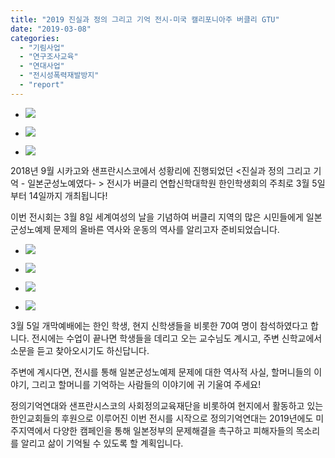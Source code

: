 ```yaml
---
title: "2019 진실과 정의 그리고 기억 전시-미국 캘리포니아주 버클리 GTU"
date: "2019-03-08"
categories: 
  - "기림사업"
  - "연구조사교육"
  - "연대사업"
  - "전시성폭력재발방지"
  - "report"
---
```


  

- ![](https://womenandwar.net/kr/wp-content/uploads/2019/03/KakaoTalk_Photo_2019-03-04-16-55-33-1.jpeg)
    
- ![](https://womenandwar.net/kr/wp-content/uploads/2019/03/전시회리플렛-영문-인쇄용-berkeley01-1-1024x723.jpg)
    
- ![](https://womenandwar.net/kr/wp-content/uploads/2019/03/전시회리플렛-영문-인쇄용-berkeley02-1-1024x723.jpg)
    

2018년 9월 시카고와 샌프란시스코에서 성황리에 진행되었던 <진실과 정의 그리고 기억 - 일본군성노예였다- > 전시가 버클리 연합신학대학원 한인학생회의 주최로 3월 5일부터 14일까지 개최됩니다!

이번 전시회는 3월 8일 세계여성의 날을 기념하여 버클리 지역의 많은 시민들에게 일본군성노예제 문제의 올바른 역사와 운동의 역사를 알리고자 준비되었습니다.

- ![](https://womenandwar.net/kr/wp-content/uploads/2019/03/DSC00040-1024x683.jpg)
    
- ![](https://womenandwar.net/kr/wp-content/uploads/2019/03/DSC00048-1024x683.jpg)
    
- ![](https://womenandwar.net/kr/wp-content/uploads/2019/03/DSC00091-1-1024x683.jpg)
    
- ![](https://womenandwar.net/kr/wp-content/uploads/2019/03/DSC00106-1-1024x683.jpg)
    

3월 5일 개막예배에는 한인 학생, 현지 신학생들을 비롯한 70여 명이 참석하였다고 합니다. 전시에는 수업이 끝나면 학생들을 데리고 오는 교수님도 계시고, 주변 신학교에서 소문을 듣고 찾아오시기도 하신답니다.

주변에 계시다면, 전시를 통해 일본군성노예제 문제에 대한 역사적 사실, 할머니들의 이야기, 그리고 할머니를 기억하는 사람들의 이야기에 귀 기울여 주세요!

정의기억연대와 샌프란시스코의 사회정의교육재단을 비롯하여 현지에서 활동하고 있는 한인교회들의 후원으로 이루어진 이번 전시를 시작으로 정의기억연대는 2019년에도 미주지역에서 다양한 캠페인을 통해 일본정부의 문제해결을 촉구하고 피해자들의 목소리를 알리고 삶이 기억될 수 있도록 할 계획입니다.
